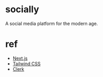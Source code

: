 <!-- @format -->

# socially

A social media platform for the modern age.

# ref

- [Next.js](https://nextjs.org)
- [Tailwind CSS](https://tailwindcss.com)
- [Clerk](https://clerk.com/)
